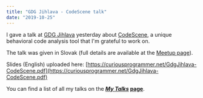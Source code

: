 ```yaml
---
title: "GDG Jihlava - CodeScene talk"
date: "2019-10-25"
---
```


I gave a talk at [GDG Jihlava](https://twitter.com/GDGJihlava) yesterday about [CodeScene](https://codescene.io), a unique behavioral code analysis tool that I'm grateful to work on.

The talk was given in Slovak (full details are available at the [Meetup page](https://www.meetup.com/gdgjihlava/events/265293406/)).

Slides (English) uploaded here: [https://curiousprogrammer.net/GdgJihlava-CodeScene.pdf](https://curiousprogrammer.net/GdgJihlava-CodeScene.pdf)

You can find a list of all my talks on the **_[My Talks](https://curiousprogrammer.net/my-talks/)_ [page](https://curiousprogrammer.net/my-talks/)**.
